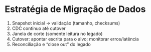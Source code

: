 # Estratégia de Migração de Dados

1) Snapshot inicial → validação (tamanho, checksums)
2) CDC contínuo até cutover
3) Janela de corte (somente leitura no legado)
4) Cutover: apontar escrita para o alvo; monitorar erros/latência
5) Reconciliação e “close out” do legado

